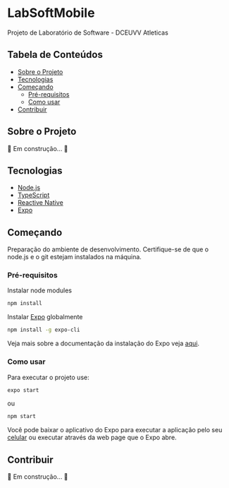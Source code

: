 <h1>LabSoftMobile</h1>

Projeto de Laboratório de Software - DCEUVV Atleticas

<h2>Tabela de Conteúdos</h2>

- [Sobre o Projeto](#sobre-o-projeto)
- [Tecnologias](#tecnologias)
- [Começando](#começando)
  - [Pré-requisitos](#pré-requisitos)
  - [Como usar](#como-usar)
- [Contribuir](#contribuir)

## Sobre o Projeto

🚧 Em construção... 🚧

## Tecnologias

- [Node.js](https://nodejs.org/en/)
- [TypeScript](https://www.typescriptlang.org/)
- [Reactive Native](https://reactnative.dev/)
- [Expo](https://expo.dev/)

## Começando

Preparação do ambiente de desenvolvimento. Certifique-se de que o node.js e o git estejam instalados na máquina.

### Pré-requisitos

Instalar node modules

```sh
npm install
```

Instalar [Expo](https://expo.dev/) globalmente

```sh
npm install -g expo-cli
```

Veja mais sobre a documentação da instalação do Expo veja [aqui](https://docs.expo.dev/workflow/expo-cli/).

### Como usar

Para executar o projeto use:

```sh
expo start
```

ou

```sh
npm start
```

Você pode baixar o aplicativo do Expo para executar a aplicação pelo seu [celular](https://expo.dev/client) ou executar através da web page que o Expo abre.

## Contribuir

🚧 Em construção... 🚧
